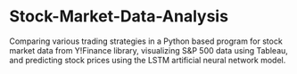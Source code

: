 # Stock-Market-Data-Analysis
Comparing various trading strategies in a Python based program for stock market data from Y!Finance library, visualizing S&amp;P 500 data using Tableau, and predicting stock prices using the LSTM artificial neural network model.
